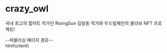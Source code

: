 # crazy_owl
국내 최고의 팝아트 작가인 RisingSun 김일동 작가와 두드림체인의 콜라보 NFT 프로젝트!

--퍼블리싱 페이지 경로--<br />
html\client\